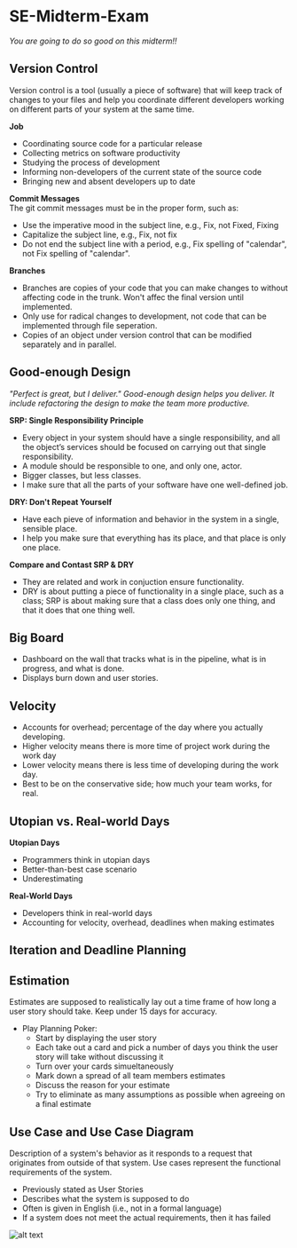 # SE-Midterm-Exam  
*You are going to do so good on this midterm!!*  

## Version Control  
Version control is a tool (usually a piece of software) that will keep track of changes to your files and help you coordinate different developers working on different parts of your system at the same time.

**Job**  
- Coordinating source code for a particular release
- Collecting metrics on software productivity
- Studying the process of development
- Informing non-developers of the current state of the source code
- Bringing new and absent developers up to date  

**Commit Messages**  
The git commit messages must be in the proper form, such as:
- Use the imperative mood in the subject line, e.g., Fix, not Fixed, Fixing
- Capitalize the subject line, e.g., Fix, not fix
- Do not end the subject line with a period, e.g., Fix spelling of "calendar", not Fix spelling of "calendar".

**Branches**  
- Branches are copies of your code that you can make changes to without affecting code in the trunk. Won't affec the final version until implemented.
- Only use for radical changes to development, not code that can be implemented through file seperation.
- Copies of an object under version control that can be modified separately and in parallel.  

## Good-enough Design  
*"Perfect is great, but I deliver."*
*Good-enough design helps you deliver. It include refactoring the design to make the team more productive.*  

**SRP: Single Responsibility Principle**  
- Every object in your system should have a single responsibility, and all the object’s services should be focused on carrying out that single responsibility.
- A module should be responsible to one, and only one, actor.  
- Bigger classes, but less classes.
- I make sure that all the parts of your software have one well-defined job.

**DRY: Don't Repeat Yourself**  
- Have each pieve of information and behavior in the system in a single, sensible place.
- I help you make sure that everything has its place, and that place is only one place.  

**Compare and Contast SRP & DRY**  
- They are related and work in conjuction ensure functionality.  
- DRY is about putting a piece of functionality in a single place, such as a class; SRP is about making sure that a class does only one thing, and that it does that one thing well.  

## Big Board

- Dashboard on the wall that tracks what is in the pipeline, what is in progress, and what is done.
- Displays burn down and user stories.

## Velocity  

- Accounts for overhead; percentage of the day where you actually developing.  
- Higher velocity means there is more time of project work during the work day
- Lower velocity means there is less time of developing during the work day.  
- Best to be on the conservative side; how much your team works, for real.

## Utopian vs. Real-world Days  

**Utopian Days**  
- Programmers think in utopian days  
- Better-than-best case scenario  
- Underestimating  

**Real-World Days**  
- Developers think in real-world days  
- Accounting for velocity, overhead, deadlines when making estimates  

## Iteration and Deadline Planning  

## Estimation  
Estimates are supposed to realistically lay out a time frame of how long a user story should take. Keep under 15 days for accuracy.  

- Play Planning Poker:  
    - Start by displaying the user story  
    - Each take out a card and pick a number of days you think the user story will take without discussing it  
    - Turn over your cards simueltaneously  
    - Mark down a spread of all team members estimates
    - Discuss the reason for your estimate  
    - Try to eliminate as many assumptions as possible when agreeing on a final estimate  

## Use Case and Use Case Diagram  
Description of a system's behavior as it responds to a request that originates from outside of that system. 
Use cases represent the functional requirements of the system. 

- Previously stated as User Stories
- Describes what the system is supposed to do
- Often is given in English (i.e., not in a formal language)
- If a system does not meet the actual requirements, then it has failed  

![alt text](image.png)

